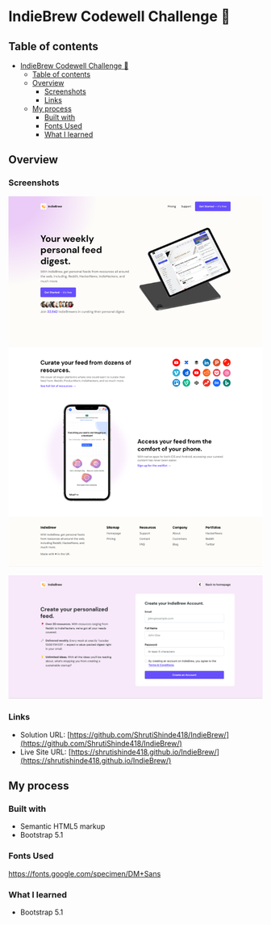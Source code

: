 
# IndieBrew Codewell Challenge 👋

## Table of contents

- [IndieBrew Codewell Challenge 👋](https://www.codewell.cc/challenges/indiebrew-landing-page--608aca51650dff001599e8f9)
  - [Table of contents](#table-of-contents)
  - [Overview](#overview)
    - [Screenshots](#screenshots)
    - [Links](#links)
  - [My process](#my-process)
    - [Built with](#built-with)
    - [Fonts Used](#fonts-used)
    - [What I learned](#what-i-learned)

## Overview

### Screenshots

![Landing Page](./landing%20page.png)

![Sign Up Page](./signup%20page.png)

### Links

- Solution URL: [https://github.com/ShrutiShinde418/IndieBrew/](https://github.com/ShrutiShinde418/IndieBrew/)
- Live Site URL: [https://shrutishinde418.github.io/IndieBrew/](https://shrutishinde418.github.io/IndieBrew/)

## My process

### Built with

- Semantic HTML5 markup
- Bootstrap 5.1

### Fonts Used

https://fonts.google.com/specimen/DM+Sans

### What I learned

- Bootstrap 5.1
